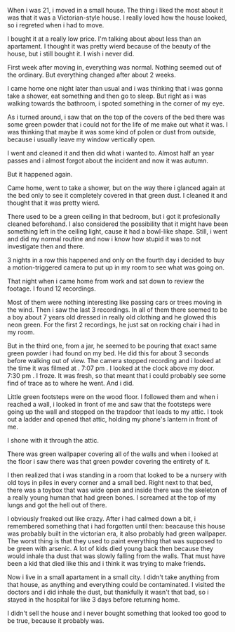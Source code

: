 When i was 21, i moved in a small house. The thing i liked the most about it was that it was a Victorian-style house. I really loved how the house looked, so i regreted when i had to move.


I bought it at a really low price. I'm talking about about less than an apartament. I thought it was pretty wierd because of the beauty of the house, but i still bought it. I wish i never did. 


First week after moving in, everything was normal. Nothing seemed out of the ordinary. But everything changed after about 2 weeks. 


I came home one night later than usual and i was thinking that i was gonna take a shower, eat something and then go to sleep. But right as i was walking towards the bathroom, i spoted something in the corner of my eye.

 As i turned around, i saw that on the top of the covers of the bed there was some green powder that i could not for the life of me make out what it was. I  was thinking that maybe it was some kind of polen or  dust from outside, because i usually leave my window vertically open. 


I went and cleaned it and then did what i wanted to. 
Almost half an year passes and i almost forgot about the incident and now it was autumn. 


But it happened again. 


Came home, went to take a shower, but on the way there i glanced again at the bed only to see it completely covered in that green dust. I cleaned it and thought that it was pretty wierd. 


There used to be a green ceiling in that bedroom, but i got it profesionally cleaned beforehand. I also considered the possibility that it might have been something left in the ceiling light, cause it had a bowl-like shape. Still, i went and did my normal routine and now i know how stupid it was to not investigate then and there. 


3 nights in a row this happened and only on the fourth day i decided to buy a motion-triggered camera to put up in my room to see what was going on. 

That night when i came home from work and sat down to review the footage. I found 12 recordings. 

Most of them were nothing interesting like passing cars or trees moving in the wind. 
Then i saw the last 3 recordings. In all of them there seemed to be a boy about 7 years old dressed in really old clothing and he glowed this neon green. For the first 2 recordings, he just sat on rocking chair i had in my room. 

But in the third one, from a jar, he seemed to be pouring that exact same green powder i had found on my bed. He did this for about 3 seconds before walking out of view. The camera stopped recording and i looked at the time it was filmed at . 7:07 pm . I looked at the clock above my door. 7:30 pm . I froze. It was fresh, so that meant that i could probably see some find of trace as to where he went. And i did. 

Little green footsteps were on the wood floor. I followed them and when i reached a wall, i looked in front of me and saw that the footsteps were going up the wall and stopped on the trapdoor that leads to my attic. I took out a ladder and opened that attic, holding my phone's lantern in front of me. 

I shone with it through the attic. 

There was green wallpaper covering all of the walls and when i looked at the floor i saw there was that green powder covering the entirety of it. 

I then realized that i was standing in a room that looked to be a nursery with old toys in piles in every corner and a small bed. Right next to that bed, there was a toybox that was wide open and inside there was the skeleton of a really young human that had green bones. I screamed at the top of my lungs and got the hell out of there. 

I obviously freaked out like crazy. After i had calmed down a bit, i remembered something that i had forgotten until then: beacause this house was probably built in the victorian era, it also probably had green wallpaper. The worst thing is that they used to paint everything that was supposed to be green with arsenic. 
A lot of kids died young back then because they would inhale tha dust that was slowly falling from the walls. That must have been a kid that died like this and i think it was trying to make friends. 

Now i live in a small apartament in a small city. I didn't take anything from that house, as anything and everything could be contaminated. I visited the doctors and i did inhale the dust, but thankfully it wasn't that bad, so i stayed in the hospital for like 3 days before returning home. 

I didn't sell the house and i never bought something that looked too good to be true, because it probably was.